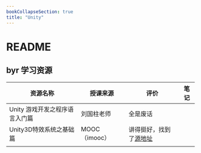 ```yaml
---
bookCollapseSection: true
title: "Unity"
---
```


# README

## byr 学习资源

| 资源名称                       | 授课来源      | 评价                                                       | 笔记 |
| ------------------------------ | ------------- | ---------------------------------------------------------- | ---- |
| Unity 游戏开发之程序语言入门篇 | 刘国柱老师    | 全是废话                                                   |      |
| Unity3D特效系统之基础篇        | MOOC（imooc） | 讲得挺好，找到了[源地址](https://www.imooc.com/learn/1016) |      |
|                                |               |                                                            |      |


